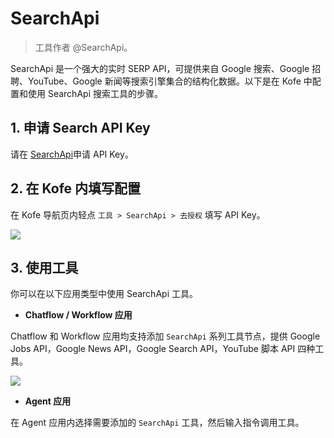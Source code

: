 # SearchApi

> 工具作者 @SearchApi。

SearchApi 是一个强大的实时 SERP API，可提供来自 Google 搜索、Google 招聘、YouTube、Google 新闻等搜索引擎集合的结构化数据。以下是在 Kofe 中配置和使用 SearchApi 搜索工具的步骤。

## 1. 申请 Search API Key

请在 [SearchApi](https://www.searchapi.io/)申请 API Key。

## 2. 在 Kofe 内填写配置

在 Kofe 导航页内轻点 `工具 > SearchApi > 去授权` 填写 API Key。

![](../../../../img/zh-tool-searchapi.png)

## 3. 使用工具

你可以在以下应用类型中使用 SearchApi 工具。

- **Chatflow / Workflow 应用**

Chatflow 和 Workflow 应用均支持添加 `SearchApi` 系列工具节点，提供 Google Jobs API，Google News API，Google Search API，YouTube 脚本 API 四种工具。

![](../../../../img/zh-tool-searchapi-flow.png)

- **Agent 应用**

在 Agent 应用内选择需要添加的 `SearchApi` 工具，然后输入指令调用工具。
